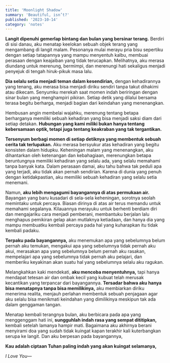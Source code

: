 ```yaml
---
title: 'Moonlight Shadow'
summary: 'Beautiful, isn’t?'
published: '2023-10-14'
category: 'notes'
---
```


**Langit dipenuhi gemerlap bintang dan bulan yang bersinar terang.** Berdiri di sisi danau, aku menatap keelokan sebuah objek terang yang mengambang di langit malam. Pesonanya mulai merayu pria bisu sepertiku dengan setiap tatapannya yang mampu menyentuh kalbu, membuai perasaan dengan keajaiban yang tidak terucapkan. Melihatnya, aku merasa diundang untuk merenung, bermimpi, dan merenungi hati sekaligus menjadi penyejuk di tengah hiruk-pikuk masa lalu.

**Dia selalu setia menjadi teman dalam kesendirian,** dengan kehadirannya yang tenang, aku merasa bisa menjadi diriku sendiri tanpa takut dihakimi atau dikecam. Senyumku merekah saat momen indah beriringan dengan sinar bulan yang menghampiri pikiran. Setiap detik yang dilalui bersama terasa begitu berharga, menjadi bagian dari keindahan yang menenangkan.

Hembusan angin membelai wajahku, merenung tentang betapa berharganya memiliki sebuah kehadiran yang bisa menjadi saksi diam dari setiap detakan. **Hubungan yang kami miliki bukan hanya tentang kebersamaan optik, tetapi juga tentang keakraban yang tak tergantikan.**

**Tersenyum berbagi momen di setiap detiknya yang membentuk sebuah cerita tak terlupakan.** Aku merasa bersyukur atas kehadiran yang begitu konsisten dalam hidupku. Keheningan malam yang menenangkan, aku dihantarkan oleh ketenangan dan kebahagiaan, merenungkan betapa beruntungnya memiliki kehadiran yang selalu ada, yang selalu memahami tanpa banyak kata. Dalam perasaan damai, aku tahu bahwa tak peduli apa yang terjadi, aku tidak akan pernah sendirian. Karena di dunia yang penuh dengan ketidakpastian, aku memiliki sebuah kehadiran yang selalu setia menemani.

Namun, **aku lebih mengagumi bayangannya di atas permukaan air.** Bayangan yang baru kusadari di sela-sela keheningan, sorotnya seolah memintaku untuk percaya. Biasan dirinya di atas air terus memandu untuk memahami segalanya. Kilauannya merayuku untuk berhenti berdiam diri dan mengajariku cara menjadi pemberani, membantuku berjalan lalu menghapus pemikiran gelap akan mutlaknya ketiadaan, dan hanya dia yang mampu membuatku kembali percaya pada hal yang kuharapkan itu tidak kembali padaku.

**Terpaku pada bayangannya,** aku menemukan apa yang sebelumnya belum pernah aku temukan, mengakui apa yang sebelumnya tidak pernah aku akui, merasakan apa yang sebelumnya belum pernah aku rasakan, mempelajari apa yang sebelumnya tidak pernah aku pelajari, dan memberiku keyakinan akan suatu hal yang sebelumnya selalu aku ragukan.

Melangkahkan kaki mendekati, **aku mencoba menyentuhnya,** tapi hanya mendapat tetesan air dan ombak kecil yang kubuat telah merusak kecantikan yang terpancar dari bayangannya. **Tersadar bahwa aku hanya bisa menatapnya tanpa bisa memilikinya,** aku membiarkan diriku menerima realita, menjauh perlahan membentuk sebuah penjagaan agar aku selalu bisa menikmati keindahan yang dimilikinya meskipun tak ada dalam genggaman tangan.

Menatap kembali terangnya bulan, aku berbicara pada apa yang menggenggam hati ini, **sungguhlah indah rasa yang sempat dititipkan,** kembali setelah lamanya hampir mati. Bagaimana aku akhirnya berani menyirami doa yang sudah tidak kuingat kapan terakhir kali kuterbangkan serupa ke langit. Dan aku berpesan pada bayangannya,

**Kau adalah ciptaan Tuhan paling indah yang akan kuingat selamanya,**

*I Love You—*

